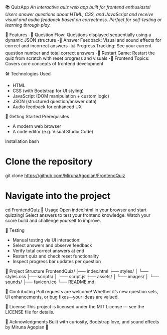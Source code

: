📚 QuizApp
_An interactive quiz web app built for frontend enthusiasts! Users answer questions about HTML, CSS, and JavaScript and receive visual and audio feedback based on correctness. Perfect for self-testing or learning through play._

🚀 Features
-🔢 Question Flow: Questions displayed sequentially using a dynamic JSON structure 
-🎯 Answer Feedback: Visual and sound effects for correct and incorrect answers 
-📊 Progress Tracking: See your current question number and total correct answers 
-🔁 Restart Game: Restart the quiz from scratch with reset progress and visuals 
-🧠 Frontend Topics: Covers core concepts of frontend development

🛠️ Technologies Used
- HTML
- CSS (with Bootstrap for UI styling)
- JavaScript (DOM manipulation + custom logic)
- JSON (structured question/answer data)
- Audio feedback for enhanced UX

🏁 Getting Started
Prerequisites
- A modern web browser
- A code editor (e.g. Visual Studio Code)

Installation
bash
# Clone the repository
git clone https://github.com/MirunaAgopian/FrontendQuiz

# Navigate into the project
cd FrontendQuiz
🔧 Usage
Open index.html in your browser and start quizzing! Select answers to test your frontend knowledge. Watch your score build and challenge yourself to improve.

🧪 Testing
- Manual testing via UI interaction:
- Select answers and observe feedback
- Verify total correct answers at end
- Restart quiz and check reset functionality
- Inspect progress bar updates per question

📁 Project Structure
FrontendQuiz/
├── index.html
├── styles/
│   └── styles.css
├── scripts/
│   └── script.js
├── assets/
│   └── images/
│   └── sounds/
├── favicon.ico
└── README.md

🤝 Contributing
Pull requests are welcome! Whether it’s new question sets, UI enhancements, or bug fixes—your ideas are valued.

📄 License
This project is licensed under the MIT License — see the LICENSE file for details.

🙌 Acknowledgments
Built with curiosity, Bootstrap love, and sound effects by Miruna Agopian 💙
